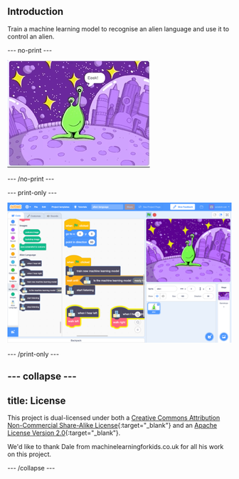 ## Introduction

Train a machine learning model to recognise an alien language and use it to control an alien. 

--- no-print ---

![Alien moving left and right to new words, Eeek and Bop](images/journey.gif)

--- /no-print ---

--- print-only ---

![Overview of entire Scratch project](images/test-new-blocks.png)

--- /print-only ---

--- collapse ---
---
title: License
---

This project is dual-licensed under both a [Creative Commons Attribution Non-Commercial Share-Alike License](http://creativecommons.org/licenses/by-nc-sa/4.0/){:target="_blank"} and an [Apache License Version 2.0](http://www.apache.org/licenses/LICENSE-2.0){:target="_blank"}.

We'd like to thank Dale from machinelearningforkids.co.uk for all his work on this project.

--- /collapse ---





